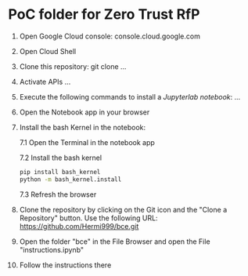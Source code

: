 # PoC folder for Zero Trust RfP

1. Open Google Cloud console: console.cloud.google.com
2. Open Cloud Shell
3. Clone this repository: git clone ...
4. Activate APIs ...
5. Execute the following commands to install a *Jupyterlab notebook*:
...
6. Open the Notebook app in your browser
7. Install the bash Kernel in the notebook:
    
    7.1 Open the Terminal in the notebook app
    
    7.2 Install the bash kernel
    ````bash 
    pip install bash_kernel
    python -m bash_kernel.install
    ````
    7.3 Refresh the browser
8. Clone the repository by clicking on the Git icon and the "Clone a Repository" button. Use the following URL: https://github.com/Hermi999/bce.git
9. Open the folder "bce" in the File Browser and open the File "instructions.ipynb"
10. Follow the instructions there